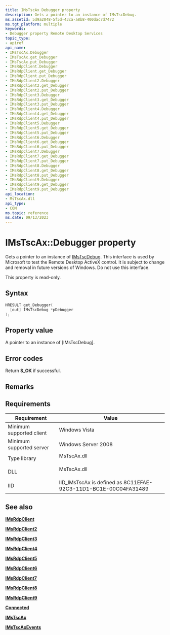 ```yaml
---
title: IMsTscAx Debugger property
description: Gets a pointer to an instance of IMsTscDebug.
ms.assetid: 5d9a2048-5f5d-43ca-a8b8-400dac7d7472
ms.tgt_platform: multiple
keywords:
- Debugger property Remote Desktop Services
topic_type:
- apiref
api_name:
- IMsTscAx.Debugger
- IMsTscAx.get_Debugger
- IMsTscAx.put_Debugger
- IMsRdpClient.Debugger
- IMsRdpClient.get_Debugger
- IMsRdpClient.put_Debugger
- IMsRdpClient2.Debugger
- IMsRdpClient2.get_Debugger
- IMsRdpClient2.put_Debugger
- IMsRdpClient3.Debugger
- IMsRdpClient3.get_Debugger
- IMsRdpClient3.put_Debugger
- IMsRdpClient4.Debugger
- IMsRdpClient4.get_Debugger
- IMsRdpClient4.put_Debugger
- IMsRdpClient5.Debugger
- IMsRdpClient5.get_Debugger
- IMsRdpClient5.put_Debugger
- IMsRdpClient6.Debugger
- IMsRdpClient6.get_Debugger
- IMsRdpClient6.put_Debugger
- IMsRdpClient7.Debugger
- IMsRdpClient7.get_Debugger
- IMsRdpClient7.put_Debugger
- IMsRdpClient8.Debugger
- IMsRdpClient8.get_Debugger
- IMsRdpClient8.put_Debugger
- IMsRdpClient9.Debugger
- IMsRdpClient9.get_Debugger
- IMsRdpClient9.put_Debugger
api_location:
- MsTscAx.dll
api_type:
- COM
ms.topic: reference
ms.date: 09/13/2023
---
```


# IMsTscAx::Debugger property

Gets a pointer to an instance of [IMsTscDebug](/windows/win32/api/rdpencomapi/nn-rdpencomapi-irdpsrapidebug). This interface is used by Microsoft to test the Remote Desktop ActiveX control. It is subject to change and removal in future versions of Windows. Do not use this interface.

This property is read-only.

## Syntax


```C++
HRESULT get_Debugger(
  [out] IMsTscDebug *pDebugger
);
```



## Property value

A pointer to an instance of [IMsTscDebug].

## Error codes

Return **S\_OK** if successful.

## Remarks



## Requirements



| Requirement | Value |
|-------------------------------------|----------------------------------------------------------------------------------------|
| Minimum supported client<br/> | Windows Vista<br/>                                                               |
| Minimum supported server<br/> | Windows Server 2008<br/>                                                         |
| Type library<br/>             | <dl> <dt>MsTscAx.dll</dt> </dl> |
| DLL<br/>                      | <dl> <dt>MsTscAx.dll</dt> </dl> |
| IID<br/>                      | IID\_IMsTscAx is defined as 8C11EFAE-92C3-11D1-BC1E-00C04FA31489<br/>            |



## See also

<dl> <dt>

[**IMsRdpClient**](imsrdpclient-interface.md)
</dt> <dt>

[**IMsRdpClient2**](imsrdpclient2.md)
</dt> <dt>

[**IMsRdpClient3**](imsrdpclient3.md)
</dt> <dt>

[**IMsRdpClient4**](imsrdpclient4.md)
</dt> <dt>

[**IMsRdpClient5**](imsrdpclient5.md)
</dt> <dt>

[**IMsRdpClient6**](imsrdpclient6.md)
</dt> <dt>

[**IMsRdpClient7**](imsrdpclient7.md)
</dt> <dt>

[**IMsRdpClient8**](imsrdpclient8.md)
</dt> <dt>

[**IMsRdpClient9**](imsrdpclient9.md)
</dt> <dt>

[**Connected**](imstscax-connected.md)
</dt> <dt>

[**IMsTscAx**](imstscax-interface.md)
</dt> <dt>

[**IMsTscAxEvents**](imstscaxevents-interface.md)
</dt> </dl>

 

